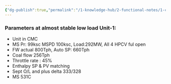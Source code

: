 ```yaml
---
{"dg-publish":true,"permalink":"/1-knowledge-hub/2-functional-notes/1-career-notes/3-tstps-kaniha-technical-notes/0-tstps-general-notes/parameters-at-low-load/","noteIcon":""}
---
```


### **Parameters at almost stable low load Unit-1:**

- Unit in CMC
- MS Pr: 99ksc MSPD 100ksc, Load:292MW, All 4 HPCV ful open
- FW actual 800Tph, Auto SP: 660Tph
- Coal flow 256Tph
- Throttle rate : 45%
- Enthalpy SP & PV matching
- Sept O/L and plus delta 333/328
- MS 531C